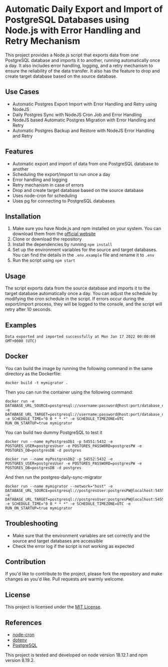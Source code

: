 # Automatic Daily Export and Import of PostgreSQL Databases using Node.js with Error Handling and Retry Mechanism

This project provides a Node.js script that exports data from one PostgreSQL database and imports it to another, running automatically once a day. It also includes error handling, logging, and a retry mechanism to ensure the reliability of the data transfer. It also has the feature to drop and create target database based on the source database.

## Use Cases

- Automatic Postgres Export Import with Error Handling and Retry using NodeJS
- Daily Postgres Sync with NodeJS Cron Job and Error Handling
- NodeJS based Automatic Postgres Migration with Error Handling and Retry
- Automatic Postgres Backup and Restore with NodeJS Error Handling and Retry

## Features

- Automatic export and import of data from one PostgreSQL database to another
- Scheduling the export/import to run once a day
- Error handling and logging
- Retry mechanism in case of errors
- Drop and create target database based on the source database
- Uses node-cron for scheduling
- Uses pg for connecting to PostgreSQL databases

## Installation

1. Make sure you have Node.js and npm installed on your system. You can download them from the [official website](https://nodejs.org/en/download/)
2. Clone or download the repository
3. Install the dependencies by running `npm install`
4. Set up the environment variables for the source and target databases. You can find the details in the `.env.example` file and rename it to `.env`
5. Run the script using `npm start`

## Usage

The script exports data from the source database and imports it to the target database automatically once a day. You can adjust the schedule by modifying the cron schedule in the script. If errors occur during the export/import process, they will be logged to the console, and the script will retry after 10 seconds.

## Examples
```
Data exported and imported successfully at Mon Jan 17 2022 00:00:00 GMT+0000 (UTC)

```

## Docker

You can build the image by running the following command in the same directory as the Dockerfile:

```
docker build -t mymigrator .
```

Then you can run the container using the following command:

```
docker run -e DATABASE_URL_SOURCE=postgresql://username:password@host:port/database_name -e DATABASE_URL_TARGET=postgresql://username:password@host:port/database_name -e SCHEDULE_TIME="0 0 * * *" -e SCHEDULE_TIMEZONE=UTC RUN_ON_STARTUP=true mymigrator
```

You can build two dummy PostgreSQL to test it

```
docker run --name myPostgresDb1 -p 54551:5432 -e POSTGRES_USER=postgresUser -e POSTGRES_PASSWORD=postgresPW -e POSTGRES_DB=postgresDB -d postgres
```

```
docker run --name myPostgresDb2 -p 54552:5432 -e POSTGRES_USER=postgresUser -e POSTGRES_PASSWORD=postgresPW -e POSTGRES_DB=postgresDB -d postgres
```

And then run the postgres-daily-sync-migrator

```
docker run --name mymigrator --network="host" -e DATABASE_URL_SOURCE=postgresql://postgresUser:postgresPW@localhost:54551/postgresDB -e DATABASE_URL_TARGET=postgresql://postgresUser:postgresPW@localhost:54552/postgresDB -e SCHEDULE_TIME="0 0 * * *" -e SCHEDULE_TIMEZONE=UTC -e RUN_ON_STARTUP=true mymigrator
```

## Troubleshooting

- Make sure that the environment variables are set correctly and the source and target databases are accessible
- Check the error log if the script is not working as expected

## Contribution

If you'd like to contribute to the project, please fork the repository and make changes as you'd like. Pull requests are warmly welcome.

## License

This project is licensed under the [MIT License](https://opensource.org/licenses/MIT).

## References

- [node-cron](https://www.npmjs.com/package/node-cron)
- [dotenv](https://www.npmjs.com/package/dotenv)
- [PostgreSQL](https://www.postgresql.org/)

This project is tested and developed on node version 18.12.1 and npm version 8.19.2.
